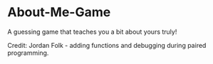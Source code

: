# About-Me-Game
A guessing game that teaches you a bit about yours truly!


Credit: Jordan Folk - adding functions and debugging during paired programming. 
